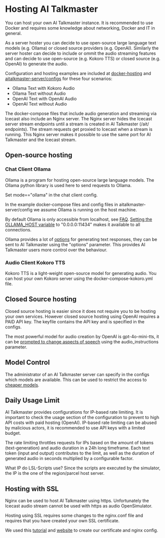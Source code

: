 # Hosting AI Talkmaster

You can host your own AI Talkmaster instance. It is recommended to use Docker and requires some knowledge about networking, Docker and IT in general.

As a server hoster you can decide to use open-source large language text models (e.g. Ollama) or closed source providers (e.g. OpenAI).
Similarly the server hoster can decide to include or ommit the audio streaming features and can decide to use open-source (e.g. Kokoro TTS) or closed source (e.g. OpenAI) to generate the audio.

Configuration and hosting examples are included at [docker-hosting](./docker-hosting/) and [aitalkmaster-server/configs](./aitalkmaster-server/configs/) for these four scenarios:
- Ollama Text with Kokoro Audio
- Ollama Text without Audio
- OpenAI Text with OpenAI Audio
- OpenAI Text without Audio


The docker-compose files that include audio generation and streaming via Icecast also include an Nginx server. The Nginx server hides the Icecast server stream endpoints until a stream is created in AI Talkmaster (/ait/ endpoints).
The stream requests get proxied to Icecast when a stream is running.
This Nginx server makes it possible to use the same port for AI Talkmaster and the Icecast stream.



## Open-source hosting

### Chat Client Ollama

Ollama is a program for hosting open-source large language models.
The Ollama python library is used here to send requests to Ollama.

Set mode=="ollama" in the chat client config.

In the example docker-compose files and config files in aitalkmaster-server/config we assume Ollama is running on the host machine.

By default Ollama is only accessible from localhost, see [FAQ](https://docs.ollama.com/faq). [Setting the OLLAMA_HOST variable](https://docs.ollama.com/faq#how-do-i-configure-ollama-server%3F) to "0.0.0.0:11434" makes it available to all connections.


Ollama provides a lot of [options](https://github.com/ollama/ollama/blob/main/docs/modelfile.md) for generating text responses, they can be sent to AI Talkmaster using the "options" parameter. This provides AI Talkmaster users more control over the behaviour.


### Audio Client Kokoro TTS

Kokoro TTS is a light-weight open-source model for generating audio. You can host your own Kokoro server using the docker-compose-kokoro.yml file.

## Closed Source hosting

Closed source hosting is easier since it does not require you to be hosting your own services. However closed source hosting using OpenAI requires a PAID API key. The keyfile contains the API key and is specified in the configs.


The most powerful model for audio creation by OpenAI is gpt-4o-mini-tts, it can be [prompted to change aspects of speech](https://platform.openai.com/docs/guides/text-to-speech#text-to-speech-models) using the audio_instructions parameter.


## Model Control

The administrator of an AI Talkmaster server can specify in the configs which models are available. This can be used to restrict the access to [cheaper models](https://platform.openai.com/docs/pricing#text-tokens).


## Daily Usage Limit

AI Talkmaster provides configurations for IP-based rate limiting. It is important to check the usage section of the configuration to prevent to high API costs with paid hosting (OpenAI).  IP-based rate limiting can be abused by malicious actors, it is recommended to use API keys with a limited budget.

The rate limiting throttles requests for IPs based on the amount of tokens (text-generation) and audio duration in a 24h long timeframe. Each text token (input and output) contributes to the limit, as well as the duration of generated audio in seconds multiplied by a configurable factor. 

What IP do LSL-Scripts use? 
Since the scripts are executed by the simulator, the IP is the one of the region/parcel host server.



## Hosting with SSL

Nginx can be used to host AI Talkmaster using https. Unfortunately the Icecast audio stream cannot be used with https as audio OpenSimulator.

Hosting using SSL requires some changes to the nginx.conf file and requires that you have created your own SSL certificate.

We used this [tutorial](https://www.youtube.com/watch?v=J9jKKeV1XVE) and [website](https://www.programonaut.com/setup-ssl-with-docker-nginx-and-lets-encrypt/) to create our certificate and nginx config.


